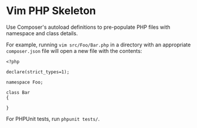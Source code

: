 # Vim PHP Skeleton

Use Composer's autoload definitions to pre-populate PHP files with namespace and class details.

For example, running `vim src/Foo/Bar.php` in a directory with an appropriate `composer.json` file will open a new file with the contents:

```
<?php

declare(strict_types=1);

namespace Foo;

class Bar
{

}
```

For PHPUnit tests, run `phpunit tests/`.
